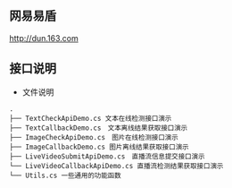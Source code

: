 ## 网易易盾
http://dun.163.com
## 接口说明

- 文件说明

```
.
├── TextCheckApiDemo.cs 文本在线检测接口演示
├── TextCallbackDemo.cs　文本离线结果获取接口演示
├── ImageCheckApiDemo.cs　图片在线检测接口演示
├── ImageCallbackDemo.cs 图片离线结果获取接口演示
├── LiveVideoSubmitApiDemo.cs　直播流信息提交接口演示
└── LiveVideoCallbackApiDemo.cs 直播流检测结果获取接口演示
└── Utils.cs 一些通用的功能函数
```
